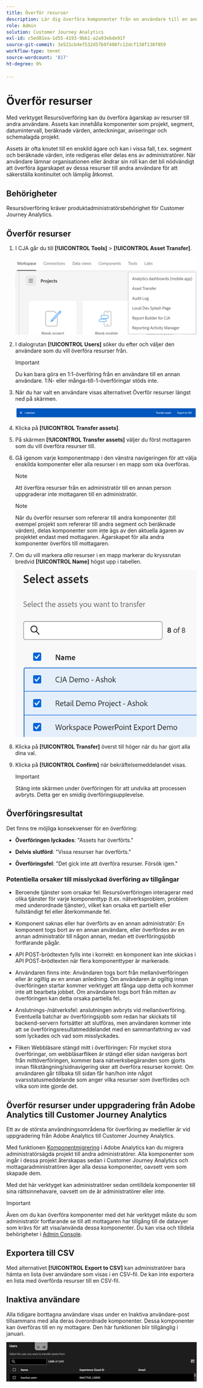 ```yaml
---
title: Överför resurser
description: Lär dig överföra komponenter från en användare till en annan
role: Admin
solution: Customer Journey Analytics
exl-id: c5ed81ea-1d55-4193-9bb1-a2a93ebde91f
source-git-commit: 3e521cb4ef532d57b9f408fc12dcf138f130f059
workflow-type: tm+mt
source-wordcount: '817'
ht-degree: 0%

---
```


# Överför resurser

Med verktyget Resursöverföring kan du överföra ägarskap av resurser till andra användare. Assets kan innehålla komponenter som projekt, segment, datumintervall, beräknade värden, anteckningar, aviseringar och schemalagda projekt.

Assets är ofta knutet till en enskild ägare och kan i vissa fall, t.ex. segment och beräknade värden, inte redigeras eller delas ens av administratörer. När användare lämnar organisationen eller ändrar sin roll kan det bli nödvändigt att överföra ägarskapet av dessa resurser till andra användare för att säkerställa kontinuitet och lämplig åtkomst.

## Behörigheter

Resursöverföring kräver produktadministratörsbehörighet för Customer Journey Analytics.

## Överför resurser

1. I CJA går du till **[!UICONTROL Tools]** > **[!UICONTROL Asset Transfer]**.

   ![Menyobjekt för resursöverföring](/help/tools/asset-transfer/assets/asset-transfer.png)

1. I dialogrutan **[!UICONTROL Users]** söker du efter och väljer den användare som du vill överföra resurser från.

   >[!IMPORTANT]
   >
   >Du kan bara göra en 1:1-överföring från en användare till en annan användare. 1:N- eller många-till-1-överföringar stöds inte.


1. När du har valt en användare visas alternativet Överför resurser längst ned på skärmen.

   ![Menyalternativet Överför resurser](/help/tools/asset-transfer/assets/after-selection.png)

1. Klicka på **[!UICONTROL Transfer assets]**.

1. På skärmen **[!UICONTROL Transfer assets]** väljer du först mottagaren som du vill överföra resurser till.

1. Gå igenom varje komponentmapp i den vänstra navigeringen för att välja enskilda komponenter eller alla resurser i en mapp som ska överföras.

   >[!NOTE]
   >
   >Att överföra resurser från en administratör till en annan person uppgraderar inte mottagaren till en administratör.


   >[!NOTE]
   >
   >    När du överför resurser som refererar till andra komponenter (till exempel projekt som refererar till andra segment och beräknade värden), delas komponenter som inte ägs av den aktuella ägaren av projektet endast med mottagaren. Ägarskapet för alla andra komponenter överförs till mottagaren.

1. Om du vill markera _alla_ resurser i en mapp markerar du kryssrutan bredvid **[!UICONTROL Name]** högst upp i tabellen.

   ![välj resurser att överföra](/help/tools/asset-transfer/assets/select-assets.png)

1. Klicka på **[!UICONTROL Transfer]** överst till höger när du har gjort alla dina val.

1. Klicka på **[!UICONTROL Confirm]** när bekräftelsemeddelandet visas.

   >[!IMPORTANT]
   >
   >Stäng inte skärmen under överföringen för att undvika att processen avbryts. Detta ger en smidig överföringsupplevelse.

## Överföringsresultat

Det finns tre möjliga konsekvenser för en överföring:

- **Överföringen lyckades**: &quot;Assets har överförts.&quot;

- **Delvis slutförd**: &quot;Vissa resurser har överförts.&quot;

- **Överföringsfel**: &quot;Det gick inte att överföra resurser. Försök igen.&quot;

### Potentiella orsaker till misslyckad överföring av tillgångar

- Beroende tjänster som orsakar fel: Resursöverföringen interagerar med olika tjänster för varje komponenttyp (t.ex. nätverksproblem, problem med underordnade tjänster), vilket kan orsaka ett partiellt eller fullständigt fel eller återkommande fel.

- Komponent saknas eller har överförts av en annan administratör: En komponent togs bort av en annan användare, eller överfördes av en annan administratör till någon annan, medan ett överföringsjobb fortfarande pågår.

- API POST-brödtexten fylls inte i korrekt: en komponent kan inte skickas i API POST-brödtexten när flera komponenttyper är markerade.

- Användaren finns inte: Användaren togs bort från mellanöverföringen eller är ogiltig av en annan anledning. Om användaren är ogiltig innan överföringen startar kommer verktyget att fånga upp detta och kommer inte att bearbeta jobbet. Om användaren togs bort från mitten av överföringen kan detta orsaka partiella fel.

- Anslutnings-/nätverksfel: anslutningen avbryts vid mellanöverföring. Eventuella batchar av överföringsjobb som redan har skickats till backend-servern fortsätter att slutföras, men användaren kommer inte att se överföringsresultatmeddelandet med en sammanfattning av vad som lyckades och vad som misslyckades.

- Fliken Webbläsare stängd mitt i överföringen: För mycket stora överföringar, om webbläsarfliken är stängd eller sidan navigeras bort från mittöverföringen, kommer bara nätverksbegäranden som gjorts innan flikstängning/sidnavigering sker att överföra resurser korrekt. Om användaren går tillbaka till sidan får han/hon inte något svarsstatusmeddelande som anger vilka resurser som överfördes och vilka som inte gjorde det.

## Överför resurser under uppgradering från Adobe Analytics till Customer Journey Analytics

Ett av de största användningsområdena för överföring av mediefiler är vid uppgradering från Adobe Analytics till Customer Journey Analytics.

Med funktionen [Komponentmigrering](https://experienceleague.adobe.com/sv/docs/analytics/admin/admin-tools/component-migration/component-migration) i Adobe Analytics kan du migrera administratörsägda projekt till andra administratörer. Alla komponenter som ingår i dessa projekt återskapas sedan i Customer Journey Analytics och mottagaradministratören äger alla dessa komponenter, oavsett vem som skapade dem.

Med det här verktyget kan administratörer sedan omtilldela komponenter till sina rättsinnehavare, oavsett om de är administratörer eller inte.

>[!IMPORTANT]
>
>Även om du kan överföra komponenter med det här verktyget måste du som administratör fortfarande se till att mottagaren har tillgång till de datavyer som krävs för att visa/använda dessa komponenter. Du kan visa och tilldela behörigheter i [Admin Console](https://helpx.adobe.com/se/enterprise/using/admin-console.html).

## Exportera till CSV

Med alternativet **[!UICONTROL Export to CSV]** kan administratörer bara hämta en lista över användare som visas i en CSV-fil. De kan inte exportera en lista med överförda resurser till en CSV-fil.

## Inaktiva användare

Alla tidigare borttagna användare visas under en Inaktiva användare-post tillsammans med alla deras överordnade komponenter. Dessa komponenter kan överföras till en ny mottagare. Den här funktionen blir tillgänglig i januari.

![Inaktiva användare visas i gränssnittet för överföring av resurser](assets/inactive-users.png)


